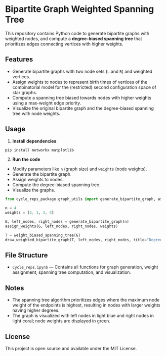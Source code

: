 # Bipartite Graph Weighted Spanning Tree

This repository contains Python code to generate bipartite graphs with weighted nodes, and compute a **degree-biased spanning tree** that prioritizes edges connecting vertices with higher weights.

## Features

- Generate bipartite graphs with two node sets (`L` and `R`) and weighted vertices.
- Assign weights to nodes to represent birth times of vertices of the combinatorial model for the (restricted) second configuration space of star graphs.
- Compute a spanning tree biased towards nodes with higher weights using a max-weight edge priority.
- Visualize the original bipartite graph and the degree-biased spanning tree with node weights.

## Usage

1. **Install dependencies**

```bash
pip install networkx matplotlib
```

2. **Run the code**

- Modify parameters like `n` (graph size) and `weights` (node weights).
- Generate the bipartite graph.
- Assign weights to nodes.
- Compute the degree-biased spanning tree.
- Visualize the graphs.

```python
from cycle_reps_package.graph_utils import generate_bipartite_graph, assign_weights, weight_biased_spanning_tree, find_cycles_from_non_tree_edges

n = 4
weights = [2, 1, 3, 4]

G, left_nodes, right_nodes = generate_bipartite_graph(n)
assign_weights(G, left_nodes, right_nodes, weights)

T = weight_biased_spanning_tree(G)
draw_weighted_bipartite_graph(T, left_nodes, right_nodes, title="Degree-Biased Spanning Tree")
```

## File Structure

- `Cycle_reps.ipynb` — Contains all functions for graph generation, weight assignment, spanning tree computation, and visualization.

## Notes

- The spanning tree algorithm prioritizes edges where the maximum node weight of the endpoints is highest, resulting in nodes with larger weights having higher degrees.
- The graph is visualized with left nodes in light blue and right nodes in light coral; node weights are displayed in green.

## License

This project is open source and available under the MIT License.
